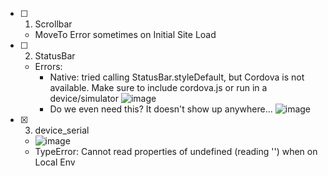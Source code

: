 - [ ] 1. Scrollbar
   - MoveTo Error sometimes on Initial Site Load
- [ ] 2. StatusBar
    - Errors:
      - Native: tried calling StatusBar.styleDefault, but Cordova is not available. Make sure to include cordova.js or run in a device/simulator 
![image](https://user-images.githubusercontent.com/85896950/179302788-a83e4d1c-a7bd-443e-a795-21d495119423.png)    
      - Do we even need this? It doesn't show up anywhere... ![image](https://user-images.githubusercontent.com/85896950/179301849-d6fd6d53-2cd1-4139-b11a-7f80cbf58f78.png)
- [x] 3. device_serial
    - ![image](https://user-images.githubusercontent.com/85896950/179275836-c36ce503-39a3-46ef-8d31-e63afccf1163.png)
    - TypeError: Cannot read properties of undefined (reading '') when on Local Env


